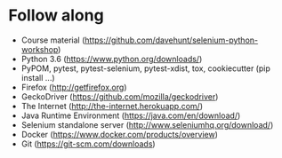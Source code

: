 # Follow along
* Course material (https://github.com/davehunt/selenium-python-workshop)
* Python 3.6 (https://www.python.org/downloads/)
* PyPOM, pytest, pytest-selenium, pytest-xdist, tox, cookiecutter (pip install ...)
* Firefox (http://getfirefox.org)
* GeckoDriver (https://github.com/mozilla/geckodriver)
* The Internet (http://the-internet.herokuapp.com/)
* Java Runtime Environment (https://java.com/en/download/)
* Selenium standalone server (http://www.seleniumhq.org/download/)
* Docker (https://www.docker.com/products/overview)
* Git (https://git-scm.com/downloads)
